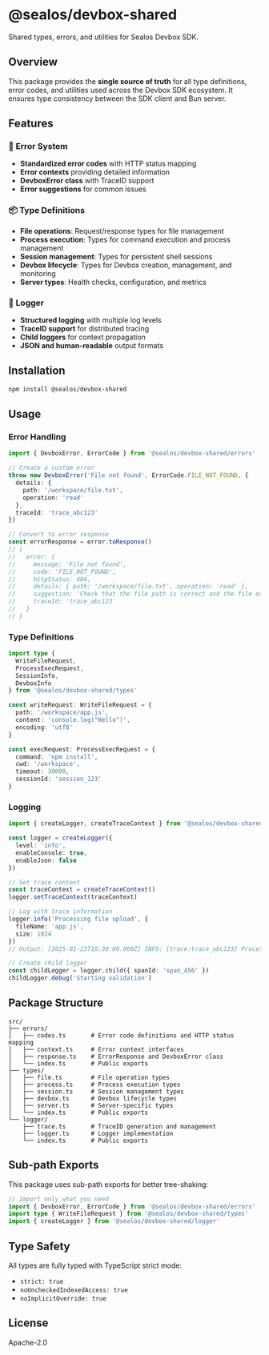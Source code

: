 # @sealos/devbox-shared

Shared types, errors, and utilities for Sealos Devbox SDK.

## Overview

This package provides the **single source of truth** for all type definitions, error codes, and utilities used across the Devbox SDK ecosystem. It ensures type consistency between the SDK client and Bun server.

## Features

### 🚨 Error System
- **Standardized error codes** with HTTP status mapping
- **Error contexts** providing detailed information
- **DevboxError class** with TraceID support
- **Error suggestions** for common issues

### 📦 Type Definitions
- **File operations**: Request/response types for file management
- **Process execution**: Types for command execution and process management
- **Session management**: Types for persistent shell sessions
- **Devbox lifecycle**: Types for Devbox creation, management, and monitoring
- **Server types**: Health checks, configuration, and metrics

### 📝 Logger
- **Structured logging** with multiple log levels
- **TraceID support** for distributed tracing
- **Child loggers** for context propagation
- **JSON and human-readable** output formats

## Installation

```bash
npm install @sealos/devbox-shared
```

## Usage

### Error Handling

```typescript
import { DevboxError, ErrorCode } from '@sealos/devbox-shared/errors'

// Create a custom error
throw new DevboxError('File not found', ErrorCode.FILE_NOT_FOUND, {
  details: {
    path: '/workspace/file.txt',
    operation: 'read'
  },
  traceId: 'trace_abc123'
})

// Convert to error response
const errorResponse = error.toResponse()
// {
//   error: {
//     message: 'File not found',
//     code: 'FILE_NOT_FOUND',
//     httpStatus: 404,
//     details: { path: '/workspace/file.txt', operation: 'read' },
//     suggestion: 'Check that the file path is correct and the file exists',
//     traceId: 'trace_abc123'
//   }
// }
```

### Type Definitions

```typescript
import type {
  WriteFileRequest,
  ProcessExecRequest,
  SessionInfo,
  DevboxInfo
} from '@sealos/devbox-shared/types'

const writeRequest: WriteFileRequest = {
  path: '/workspace/app.js',
  content: 'console.log("Hello")',
  encoding: 'utf8'
}

const execRequest: ProcessExecRequest = {
  command: 'npm install',
  cwd: '/workspace',
  timeout: 30000,
  sessionId: 'session_123'
}
```

### Logging

```typescript
import { createLogger, createTraceContext } from '@sealos/devbox-shared/logger'

const logger = createLogger({
  level: 'info',
  enableConsole: true,
  enableJson: false
})

// Set trace context
const traceContext = createTraceContext()
logger.setTraceContext(traceContext)

// Log with trace information
logger.info('Processing file upload', {
  fileName: 'app.js',
  size: 1024
})
// Output: [2025-01-23T10:30:00.000Z] INFO: [trace:trace_abc123] Processing file upload {"fileName":"app.js","size":1024}

// Create child logger
const childLogger = logger.child({ spanId: 'span_456' })
childLogger.debug('Starting validation')
```

## Package Structure

```
src/
├── errors/
│   ├── codes.ts       # Error code definitions and HTTP status mapping
│   ├── context.ts     # Error context interfaces
│   ├── response.ts    # ErrorResponse and DevboxError class
│   └── index.ts       # Public exports
├── types/
│   ├── file.ts        # File operation types
│   ├── process.ts     # Process execution types
│   ├── session.ts     # Session management types
│   ├── devbox.ts      # Devbox lifecycle types
│   ├── server.ts      # Server-specific types
│   └── index.ts       # Public exports
└── logger/
    ├── trace.ts       # TraceID generation and management
    ├── logger.ts      # Logger implementation
    └── index.ts       # Public exports
```

## Sub-path Exports

This package uses sub-path exports for better tree-shaking:

```typescript
// Import only what you need
import { DevboxError, ErrorCode } from '@sealos/devbox-shared/errors'
import type { WriteFileRequest } from '@sealos/devbox-shared/types'
import { createLogger } from '@sealos/devbox-shared/logger'
```

## Type Safety

All types are fully typed with TypeScript strict mode:
- `strict: true`
- `noUncheckedIndexedAccess: true`
- `noImplicitOverride: true`

## License

Apache-2.0
